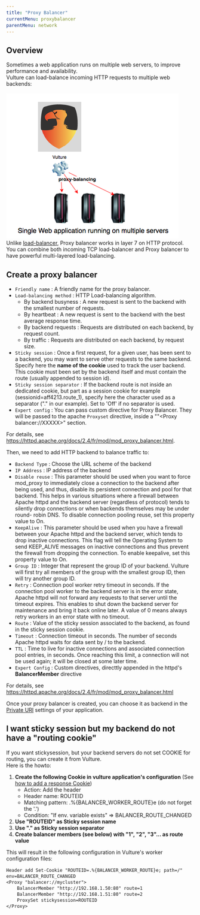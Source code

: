 ```yaml
---
title: "Proxy Balancer"
currentMenu: proxybalancer
parentMenu: network
---
```


## Overview

Sometimes a web application runs on multiple web servers, to improve performance and availability. <br/>
Vulture can load-balance incoming HTTP requests to multiple web backends: <br/>
<br/>
![Proxy load-balancer](/doc/img/proxy-balancing.png)
<br/>
Unlike [load-balancer](/doc/network/loadbalancer.html), Proxy balancer works in layer 7 on HTTP protocol. <br/>
You can combine both incoming TCP load-balancer and Proxy balancer to have powerful multi-layered load-balancing.


## Create a proxy balancer

 - `Friendly name` : A friendly name for the proxy balancer.
 - `Load-balancing method` : HTTP Load-balancing algorithm.
    - By backend busyness : A new request is sent to the backend with the smallest number of requests.
    - By heartbeat : A new request is sent to the backend with the best average response time.
    - By backend requests : Requests are distributed on each backend, by request count.
    - By traffic : Requests are distributed on each backend, by request size.
 - `Sticky session` : Once a first request, for a given user, has been sent to a backend, you may want to serve other requests to the same backend. Specify here the **name of the cookie** used to track the user backend. This cookie must been set by the backend itself and must contain the route (usually appended to session id).
 - `Sticky session separator` : If the backend route is not inside an dedicated cookie, but part as a session cookie for example (sessionid=aff4213.route_1), specify here the character used as a separator ("." in our example). Set to 'Off' if no separator is used.
 - `Expert config` : You can pass custom directive for Proxy Balancer. They will be passed to the apache `Proxyset` directive, inside a ""<Proxy balancer://XXXXX>" section.

For details, see https://httpd.apache.org/docs/2.4/fr/mod/mod_proxy_balancer.html.

Then, we need to add HTTP backend to balance traffic to:

 - `Backend Type` : Choose the URL scheme of the backend
 - `IP Address` : IP address of the backend
 - `Disable reuse` : This parameter should be used when you want to force mod_proxy to immediately close a connection to the backend after being used, and thus, disable its persistent connection and pool for that backend. This helps in various situations where a firewall between Apache httpd and the backend server (regardless of protocol) tends to silently drop connections or when backends themselves may be under round- robin DNS. To disable connection pooling reuse, set this property value to On.
 - `KeepAlive` : This parameter should be used when you have a firewall between your Apache httpd and the backend server, which tends to drop inactive connections. This flag will tell the Operating System to send KEEP_ALIVE messages on inactive connections and thus prevent the firewall from dropping the connection. To enable keepalive, set this property value to On.
 - `Group ID` : Integer that represent the group ID of your backend. Vulture will first try all members of the group with the smallest group ID, then will try another group ID.
 - `Retry` : Connection pool worker retry timeout in seconds. If the connection pool worker to the backend server is in the error state, Apache httpd will not forward any requests to that server until the timeout expires. This enables to shut down the backend server for maintenance and bring it back online later. A value of 0 means always retry workers in an error state with no timeout.
 - `Route` : Value of the sticky session associated to the backend, as found in the sticky session cookie.
 - `Timeout` : Connection timeout in seconds. The number of seconds Apache httpd waits for data sent by / to the backend.
 - `TTL` : Time to live for inactive connections and associated connection pool entries, in seconds. Once reaching this limit, a connection will not be used again; it will be closed at some later time.
 - `Expert Config` : Custom directives, directtly appended in the httpd's **BalancerMember** directive

For details, see https://httpd.apache.org/docs/2.4/fr/mod/mod_proxy_balancer.html


Once your proxy balancer is created, you can choose it as backend in the [Private URI](/doc/app/backend.html) settings of your application.


## I want sticky session but my backend do not have a "routing cookie"

If you want stickysession, but your backend servers do not set COOKIE for routing, you can create it from Vulture. <br/>
Here is the howto:

1. **Create the following Cookie in vulture application's configuration** (See [how to add a response Cookie](/doc/app/response_headers.html))
    - Action: Add the header
    - Header name: ROUTEID
    - Matching pattern: .%{BALANCER_WORKER_ROUTE}e (do not forget the '.')
    - Condition: "If env. variable exists" => BALANCER_ROUTE_CHANGED
2. **Use "ROUTEID" as Sticky session name**
2. **Use "." as Sticky session separator**
3. **Create balancer members (see below) with "1", "2", "3"... as route value**

This will result in the following configuration in Vulture's worker configuration files:
```
Header add Set-Cookie "ROUTEID=.%{BALANCER_WORKER_ROUTE}e; path=/" env=BALANCER_ROUTE_CHANGED
<Proxy "balancer://mycluster">
    BalancerMember "http://192.168.1.50:80" route=1
    BalancerMember "http://192.168.1.51:80" route=2
    ProxySet stickysession=ROUTEID
</Proxy>
```

